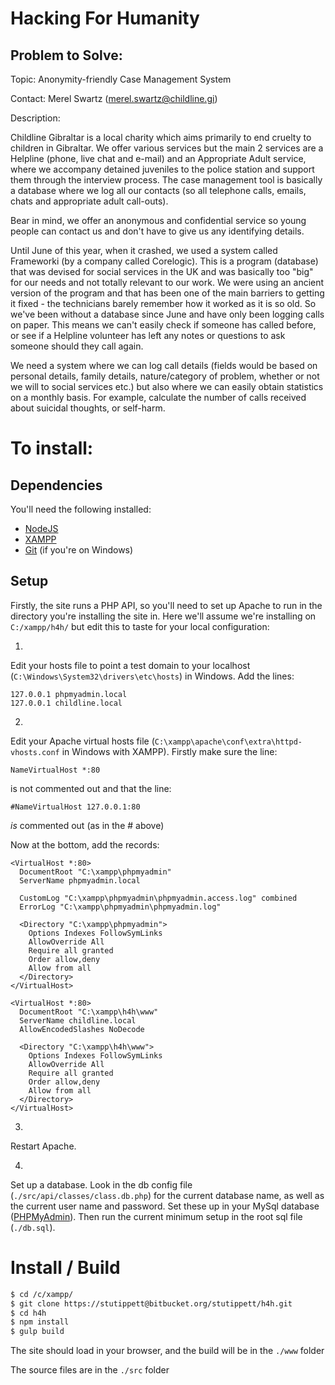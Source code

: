 # Hacking For Humanity

## Problem to Solve:

Topic: Anonymity-friendly Case Management System

Contact: Merel Swartz (merel.swartz@childline.gi)

Description:

Childline Gibraltar is a local charity which aims primarily to end cruelty to children in Gibraltar. We offer various services but the main 2 services are a Helpline (phone, live chat and e-mail) and an Appropriate Adult service, where we accompany detained juveniles to the police station and support them through the interview process. The case management tool is basically a database where we log all our contacts (so all telephone calls, emails, chats and appropriate adult call-outs).

Bear in mind, we offer an anonymous and confidential service so young people can contact us and don't have to give us any identifying details.

Until June of this year, when it crashed, we used a system called Frameworki (by a company called Corelogic). This is a program (database) that was devised for social services in the UK and was basically too "big" for our needs and not totally relevant to our work. We were using an ancient version of the program and that has been one of the main barriers to getting it fixed - the technicians barely remember how it worked as it is so old. So we've been without a database since June and have only been logging calls on paper. This means we can't easily check if someone has called before, or see if a Helpline volunteer has left any notes or questions to ask someone should they call again.

We need a system where we can log call details (fields would be based on personal details, family details, nature/category of problem, whether or not we will to social services etc.) but also where we can easily obtain statistics on a monthly basis. For example, calculate the number of calls received about suicidal thoughts, or self-harm.

# To install:

## Dependencies

You'll need the following installed:

* [NodeJS](https://nodejs.org)
* [XAMPP](https://www.apachefriends.org/)
* [Git](https://git-for-windows.github.io/) (if you're on Windows)

## Setup

Firstly, the site runs a PHP API, so you'll need to set up Apache to run in the directory you're installing the site in. Here we'll assume we're installing on `C:/xampp/h4h/` but edit this to taste for your local configuration:

1)
Edit your hosts file to point a test domain to your localhost (`C:\Windows\System32\drivers\etc\hosts`) in Windows. Add the lines:

```
127.0.0.1 phpmyadmin.local
127.0.0.1 childline.local
```

2)
Edit your Apache virtual hosts file (`C:\xampp\apache\conf\extra\httpd-vhosts.conf` in Windows with XAMPP). Firstly make sure the line:

`NameVirtualHost *:80`

is not commented out and that the line:

`#NameVirtualHost 127.0.0.1:80`

*is* commented out (as in the # above)

Now at the bottom, add the records:

```
<VirtualHost *:80>
  DocumentRoot "C:\xampp\phpmyadmin"
  ServerName phpmyadmin.local

  CustomLog "C:\xampp\phpmyadmin\phpmyadmin.access.log" combined
  ErrorLog "C:\xampp\phpmyadmin\phpmyadmin.log"

  <Directory "C:\xampp\phpmyadmin">
    Options Indexes FollowSymLinks
    AllowOverride All
    Require all granted
    Order allow,deny
    Allow from all
  </Directory>
</VirtualHost>

<VirtualHost *:80>
  DocumentRoot "C:\xampp\h4h\www"
  ServerName childline.local
  AllowEncodedSlashes NoDecode

  <Directory "C:\xampp\h4h\www">
    Options Indexes FollowSymLinks
    AllowOverride All
    Require all granted
    Order allow,deny
    Allow from all
  </Directory>
</VirtualHost>
```

3)
Restart Apache.

4)
Set up a database. Look in the db config file (`./src/api/classes/class.db.php`) for the current database name, as well as the current user name and password. Set these up in your MySql database ([PHPMyAdmin](http://phpmyadmin.local)). Then run the current minimum setup in the root sql file (`./db.sql`).

# Install / Build

```sh
$ cd /c/xampp/
$ git clone https://stutippett@bitbucket.org/stutippett/h4h.git
$ cd h4h
$ npm install
$ gulp build
```

The site should load in your browser, and the build will be in the `./www` folder

The source files are in the `./src` folder
